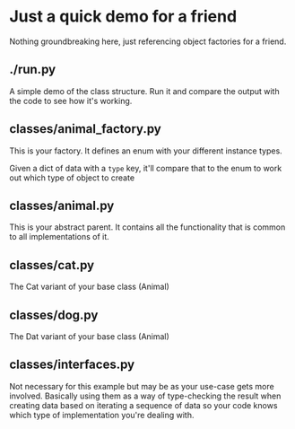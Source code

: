 # Just a quick demo for a friend

Nothing groundbreaking here, just referencing object factories for a friend.

## ./run.py
A simple demo of the class structure. Run it and compare the output with the code to see how it's working.

## classes/animal_factory.py
This is your factory. It defines an enum with your different instance types.

Given a dict of data with a `type` key, it'll compare that to the enum to work out which type of object to create

## classes/animal.py
This is your abstract parent. It contains all the functionality that is common to all implementations of it.

## classes/cat.py
The Cat variant of your base class (Animal)

## classes/dog.py
The Dat variant of your base class (Animal)

## classes/interfaces.py
Not necessary for this example but may be as your use-case gets more involved.
Basically using them as a way of type-checking the result when creating data based on iterating a sequence of data so your code knows which type of implementation you're dealing with. 